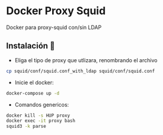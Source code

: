 # Docker Proxy Squid

Docker para proxy-squid con/sin LDAP

## Instalación 🔧

* Eliga el tipo de proxy que utlizara, renombrando el archivo

```bash
cp squid/conf/squid.conf_with_ldap squid/conf/squid.conf
```

* Inicie el docker:

```bash
docker-compose up -d
```

* Comandos genericos:

```bash
docker kill -s HUP proxy
docker exec -it proxy bash
squid3 -k parse
```
